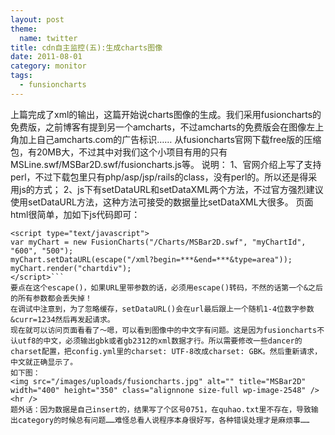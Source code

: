 ```yaml
---
layout: post
theme:
  name: twitter
title: cdn自主监控(五):生成charts图像
date: 2011-08-01
category: monitor
tags:
  - funsioncharts
---
```


上篇完成了xml的输出，这篇开始说charts图像的生成。我们采用fusioncharts的免费版，之前博客有提到另一个amcharts，不过amcharts的免费版会在图像左上角加上自己amcharts.com的广告标识……
从fusioncharts官网下载free版的压缩包，有20MB大，不过其中对我们这个小项目有用的只有MSLine.swf/MSBar2D.swf/fusioncharts.js等。
说明：
1、官网介绍上写了支持perl，不过下载包里只有php/asp/jsp/rails的class，没有perl的。所以还是得采用js的方式；
2、js下有setDataURL和setDataXML两个方法，不过官方强烈建议使用setDataURL方法，这种方法可接受的数据量比setDataXML大很多。
页面html很简单，加如下js代码即可：
```javascript</script>
<script type="text/javascript">
var myChart = new FusionCharts("/Charts/MSBar2D.swf", "myChartId", "600", "500");
myChart.setDataURL(escape("/xml?begin=***&end=***&type=area"));
myChart.render("chartdiv");
</script>```
要点在这个escape()，如果URL里带参数的话，必须用escape()转码，不然的话第一个&之后的所有参数都会丢失掉！
在调试中注意到，为了忽略缓存，setDataURL()会在url最后跟上一个随机1-4位数字参数&curr=1234然后再发起请求。
现在就可以访问页面看看了～嗯，可以看到图像中的中文字有问题。这是因为fusioncharts不认utf8的中文，必须输出gbk或者gb2312的xml数据才行。所以需要修改一些dancer的charset配置，把config.yml里的charset: UTF-8改成charset: GBK。然后重新请求，中文就正确显示了。
如下图：
<img src="/images/uploads/fusioncharts.jpg" alt="" title="MSBar2D" width="400" height="350" class="alignnone size-full wp-image-2548" />
<hr />
题外话：因为数据是自己insert的，结果写了个区号0751，在quhao.txt里不存在，导致输出category的时候总有问题……难怪总看人说程序本身很好写，各种错误处理才是麻烦事……
